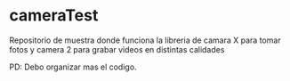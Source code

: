 # cameraTest
Repositorio de muestra donde funciona la libreria de camara X para tomar fotos y camera 2 para grabar videos en distintas calidades

PD: Debo organizar mas el codigo.
